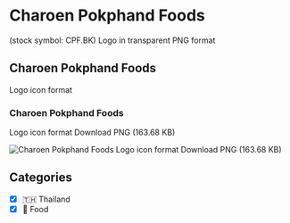 # Charoen Pokphand Foods
 (stock symbol: CPF.BK) Logo in transparent PNG format

## Charoen Pokphand Foods
 Logo icon format

### Charoen Pokphand Foods
 Logo icon format Download PNG (163.68 KB)

![Charoen Pokphand Foods
 Logo icon format Download PNG (163.68 KB)](/img/orig/CPF.BK-ba080437.png)



## Categories
- [x] 🇹🇭 Thailand
- [x] 🍴 Food
